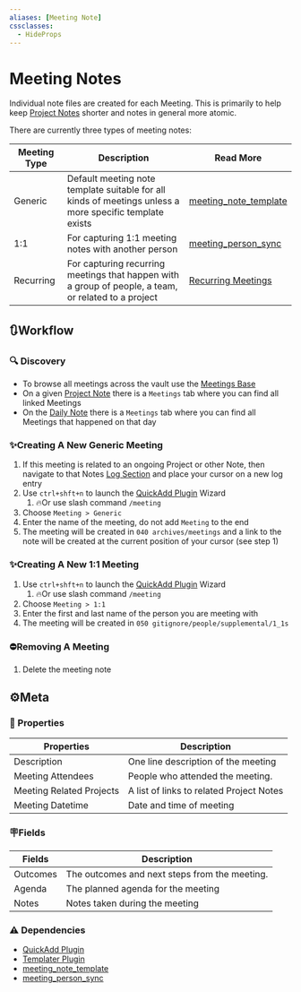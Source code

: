 ```yaml
---
aliases: [Meeting Note]
cssclasses:
  - HideProps
---
```

# Meeting Notes

 Individual note files are created for each Meeting. This is primarily to help keep [Project Notes](Project%20Notes.md) shorter and notes in general more atomic.

There are currently three types of meeting notes:

| Meeting Type | Description                                                                                             | Read More                 |
| ------------ | ------------------------------------------------------------------------------------------------------- | ------------------------- |
| Generic      | Default meeting note template suitable for all kinds of meetings unless a more specific template exists | [meeting_note_template](../templates/meeting%20templates/meeting_note_template.md) |
| 1:1          | For capturing 1:1 meeting notes with another person                                                     | [meeting_person_sync](../templates/meeting%20templates/meeting_person_sync.md)   |
| Recurring    | For capturing recurring meetings that happen with a group of people, a team, or related to a project    | [Recurring Meetings](Recurring%20Meetings.md)    |

## 🔃Workflow

### 🔍 Discovery

- To browse all meetings across the vault use the [Meetings Base](../../040%20archives/meetings/Meetings.base)
- On a given [Project Note](Project%20Notes.md) there is a `Meetings` tab where you can find all linked Meetings
- On the [Daily Note](Periodic%20Notes.md) there is a `Meetings` tab where you can find all Meetings that happened on that day

### ✨Creating A New Generic Meeting

1. If this meeting is related to an ongoing Project or other Note, then navigate to that Notes [Log Section](Log%20Sections.md) and place your cursor on a new log entry
2. Use `ctrl+shft+n` to launch the [QuickAdd Plugin](../plugins/plugins/QuickAdd%20Plugin.md) Wizard
	1. 🔥Or use slash command `/meeting`
3. Choose `Meeting > Generic`
4. Enter the name of the meeting, do not add `Meeting` to the end
5. The meeting will be created in `040 archives/meetings` and a link to the note will be created at the current position of your cursor (see step 1)

### ✨Creating A New 1:1 Meeting

1. Use `ctrl+shft+n` to launch the [QuickAdd Plugin](../plugins/plugins/QuickAdd%20Plugin.md) Wizard
	1. 🔥Or use slash command `/meeting`
2. Choose `Meeting > 1:1`
3. Enter the first and last name of the person you are meeting with
4. The meeting will be created in `050 gitignore/people/supplemental/1_1s`

### ⛔Removing A Meeting

1. Delete the meeting note

## ⚙️Meta

### 🔩 Properties

| Properties               | Description                                   |
| ------------------------ | --------------------------------------------- |
| Description              | One line description of the meeting           |
| Meeting Attendees        | People who attended the meeting.              |
| Meeting Related Projects | A list of links to related Project Notes      |
| Meeting Datetime         | Date and time of meeting                      |

### 🪧Fields

| Fields   | Description                                   |
| -------- | --------------------------------------------- |
| Outcomes | The outcomes and next steps from the meeting. |
| Agenda   | The planned agenda for the meeting            |
| Notes    | Notes taken during the meeting                |

### ⚠️ Dependencies

- [QuickAdd Plugin](../plugins/plugins/QuickAdd%20Plugin.md)
- [Templater Plugin](../plugins/plugins/Templater%20Plugin.md)
- [meeting_note_template](../templates/meeting%20templates/meeting_note_template.md)
- [meeting_person_sync](../templates/meeting%20templates/meeting_person_sync.md)
